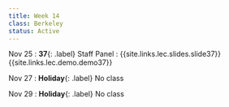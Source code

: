 ```yaml
---
title: Week 14
class: Berkeley
status: Active
---
```


Nov 25
: **37**{: .label} Staff Panel
    : {{site.links.lec.slides.slide37}} {{site.links.lec.demo.demo37}}

Nov 27
: **Holiday**{: .label} No class

Nov 29
: **Holiday**{: .label} No class